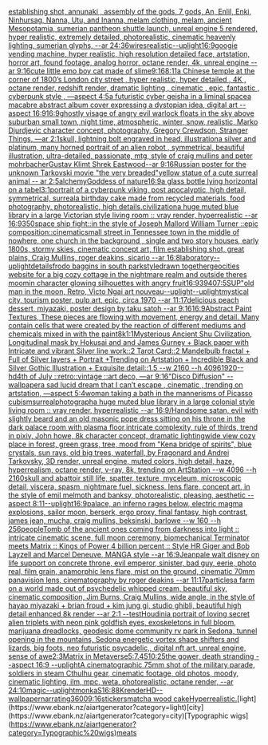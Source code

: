[establishing shot, annunaki ,  assembly of the gods, 7 gods, An, Enlil, Enki, Ninhursag, Nanna, Utu, and Inanna, melam clothing, melam, ancient Mesopotamia, sumerian pantheon shuttle launch, unreal engine 5 rendered, hyper realistic,  extremely detailed, photorealistic,  cinematic heavenly lighting, sumerian glyphs, --ar 24:36](https://www.ebank.nz/aiartgenerator?category=establishing%20shot%2C%20annunaki%20%2C%20%20assembly%20of%20the%20gods%2C%207%20gods%2C%20An%2C%20Enlil%2C%20Enki%2C%20Ninhursag%2C%20Nanna%2C%20Utu%2C%20and%20Inanna%2C%20melam%20clothing%2C%20melam%2C%20ancient%20Mesopotamia%2C%20sumerian%20pantheon%20shuttle%20launch%2C%20unreal%20engine%205%20rendered%2C%20hyper%20realistic%2C%20%20extremely%20detailed%2C%20photorealistic%2C%20%20cinematic%20heavenly%20lighting%2C%20sumerian%20glyphs%2C%20--ar%2024%3A36)[wires](https://www.ebank.nz/aiartgenerator?category=wires)[realistic](https://www.ebank.nz/aiartgenerator?category=realistic)[--uplight](https://www.ebank.nz/aiartgenerator?category=--uplight)[16:9](https://www.ebank.nz/aiartgenerator?category=16%3A9)[googie vending machine, hyper realistic, high resolution detailed face, artstation, horror art, found footage, analog horror, octane render, 4k, unreal engine --ar 9:16](https://www.ebank.nz/aiartgenerator?category=googie%20vending%20machine%2C%20hyper%20realistic%2C%20high%20resolution%20detailed%20face%2C%20artstation%2C%20horror%20art%2C%20found%20footage%2C%20analog%20horror%2C%20octane%20render%2C%204k%2C%20unreal%20engine%20--ar%209%3A16)[cute little emo boy cat made of slime](https://www.ebank.nz/aiartgenerator?category=cute%20little%20emo%20boy%20cat%20made%20of%20slime)[9:16](https://www.ebank.nz/aiartgenerator?category=9%3A16)[8:11](https://www.ebank.nz/aiartgenerator?category=8%3A11)[a Chinese temple at the corner of 1800’s  London city street , hyper realistic, hyper detailed , 4K , octane render, redshift render, dramatic lighting , cinematic , epic, fantastic , cyberpunk style , —aspect 4:5](https://www.ebank.nz/aiartgenerator?category=a%20Chinese%20temple%20at%20the%20corner%20of%201800%E2%80%99s%20%20London%20city%20street%20%2C%20hyper%20realistic%2C%20hyper%20detailed%20%2C%204K%20%2C%20octane%20render%2C%20redshift%20render%2C%20dramatic%20lighting%20%2C%20cinematic%20%2C%20epic%2C%20fantastic%20%2C%20cyberpunk%20style%20%2C%20%E2%80%94aspect%204%3A5)[a futuristic cyber  geisha in a liminal space](https://www.ebank.nz/aiartgenerator?category=a%20futuristic%20cyber%20%20geisha%20in%20a%20liminal%20space)[a macabre abstract album cover expressing a dystopian idea, digital art --aspect 16:9](https://www.ebank.nz/aiartgenerator?category=a%20macabre%20abstract%20album%20cover%20expressing%20a%20dystopian%20idea%2C%20digital%20art%20--aspect%2016%3A9)[16:9](https://www.ebank.nz/aiartgenerator?category=16%3A9)[ghostly visage of angry evil warlock floats in the sky above suburban small town, night time, atmospheric, winter, snow, realistic, Marko Djurdjevic character concept, photography, Gregory Crewdson, Stranger Things, —ar 2:1](https://www.ebank.nz/aiartgenerator?category=ghostly%20visage%20of%20angry%20evil%20warlock%20floats%20in%20the%20sky%20above%20suburban%20small%20town%2C%20night%20time%2C%20atmospheric%2C%20winter%2C%20snow%2C%20realistic%2C%20Marko%20Djurdjevic%20character%20concept%2C%20photography%2C%20Gregory%20Crewdson%2C%20Stranger%20Things%2C%20%E2%80%94ar%202%3A1)[skull, lightning bolt engraved in head, illustration](https://www.ebank.nz/aiartgenerator?category=skull%2C%20lightning%20bolt%20engraved%20in%20head%2C%20illustration)[a  silver and platinum, many horned portrait of an alien robot , symmetrical, beautiful illustration, ultra-detailed, passionate, mtg, style of craig mullins and peter mohrbacher](https://www.ebank.nz/aiartgenerator?category=a%20%20silver%20and%20platinum%2C%20many%20horned%20portrait%20of%20an%20alien%20robot%20%2C%20symmetrical%2C%20beautiful%20illustration%2C%20ultra-detailed%2C%20passionate%2C%20mtg%2C%20style%20of%20craig%20mullins%20and%20peter%20mohrbacher)[Gustav Klimt Shrek Eastwood--ar 9:16](https://www.ebank.nz/aiartgenerator?category=Gustav%20Klimt%20Shrek%20Eastwood--ar%209%3A16)[Russian poster for the unknown Tarkovski movie "the very breaded"](https://www.ebank.nz/aiartgenerator?category=Russian%20poster%20for%20the%20unknown%20Tarkovski%20movie%20%22the%20very%20breaded%22)[yellow statue of a cute surreal animal -- ar 2:5](https://www.ebank.nz/aiartgenerator?category=yellow%20statue%20of%20a%20cute%20surreal%20animal%20--%20ar%202%3A5)[alchemy](https://www.ebank.nz/aiartgenerator?category=alchemy)[Goddess of nature](https://www.ebank.nz/aiartgenerator?category=Goddess%20of%20nature)[16:9](https://www.ebank.nz/aiartgenerator?category=16%3A9)[a glass bottle lying horizontal on a tabel](https://www.ebank.nz/aiartgenerator?category=a%20glass%20bottle%20lying%20horizontal%20on%20a%20tabel)[3:1](https://www.ebank.nz/aiartgenerator?category=3%3A1)[portrait of a cyberpunk viking, post apocalyptic, high detail, symmetrical, surreal](https://www.ebank.nz/aiartgenerator?category=portrait%20of%20a%20cyberpunk%20viking%2C%20post%20apocalyptic%2C%20high%20detail%2C%20symmetrical%2C%20surreal)[a birthday cake made from recycled materials, food photography, photorealistic, high details,](https://www.ebank.nz/aiartgenerator?category=a%20birthday%20cake%20made%20from%20recycled%20materials%2C%20food%20photography%2C%20photorealistic%2C%20high%20details%2C)[civilization](https://www.ebank.nz/aiartgenerator?category=civilization)[a huge muted blue library in a large Victorian style living room :: vray render, hyperrealistic --ar 16:9](https://www.ebank.nz/aiartgenerator?category=a%20huge%20muted%20blue%20library%20in%20a%20large%20Victorian%20style%20living%20room%20%3A%3A%20vray%20render%2C%20hyperrealistic%20--ar%2016%3A9)[350](https://www.ebank.nz/aiartgenerator?category=350)[space ship fight::in the style of Joseph Mallord William Turner ::epic composition::cinematic](https://www.ebank.nz/aiartgenerator?category=space%20ship%20fight%3A%3Ain%20the%20style%20of%20Joseph%20Mallord%20William%20Turner%20%3A%3Aepic%20composition%3A%3Acinematic)[small street in Tennessee town in the middle of nowhere, one church in the background , single and two story houses, early 1800s, stormy skies, cinematic concept art, film establishing shot, great plains, Craig Mullins, roger deakins, sicario --ar 16:8](https://www.ebank.nz/aiartgenerator?category=small%20street%20in%20Tennessee%20town%20in%20the%20middle%20of%20nowhere%2C%20one%20church%20in%20the%20background%20%2C%20single%20and%20two%20story%20houses%2C%20early%201800s%2C%20stormy%20skies%2C%20cinematic%20concept%20art%2C%20film%20establishing%20shot%2C%20great%20plains%2C%20Craig%20Mullins%2C%20roger%20deakins%2C%20sicario%20--ar%2016%3A8)[laboratory](https://www.ebank.nz/aiartgenerator?category=laboratory)[--uplight](https://www.ebank.nz/aiartgenerator?category=--uplight)[details](https://www.ebank.nz/aiartgenerator?category=details)[frodo baggins in south park](https://www.ebank.nz/aiartgenerator?category=frodo%20baggins%20in%20south%20park)[style](https://www.ebank.nz/aiartgenerator?category=style)[drawn together](https://www.ebank.nz/aiartgenerator?category=drawn%20together)[geocities website for a big cozy cottage in the nightmare realm and outside theres moomin character glowing silhouettes with angry fruit](https://www.ebank.nz/aiartgenerator?category=geocities%20website%20for%20a%20big%20cozy%20cottage%20in%20the%20nightmare%20realm%20and%20outside%20theres%20moomin%20character%20glowing%20silhouettes%20with%20angry%20fruit)[16:9](https://www.ebank.nz/aiartgenerator?category=16%3A9)[3940](https://www.ebank.nz/aiartgenerator?category=3940)[7:5](https://www.ebank.nz/aiartgenerator?category=7%3A5)[SUP"](https://www.ebank.nz/aiartgenerator?category=SUP%22)[old man in the moon, Retro, Victo Ngai art nouveau](https://www.ebank.nz/aiartgenerator?category=old%20man%20in%20the%20moon%2C%20Retro%2C%20Victo%20Ngai%20art%20nouveau)[--uplight](https://www.ebank.nz/aiartgenerator?category=--uplight)[--uplight](https://www.ebank.nz/aiartgenerator?category=--uplight)[mystical city, tourism poster, pulp art, epic, circa 1970 --ar 11:17](https://www.ebank.nz/aiartgenerator?category=mystical%20city%2C%20tourism%20poster%2C%20pulp%20art%2C%20epic%2C%20circa%201970%20--ar%2011%3A17)[delicious peach dessert, miyazaki, poster design by taku satoh --ar 9:16](https://www.ebank.nz/aiartgenerator?category=delicious%20peach%20dessert%2C%20miyazaki%2C%20poster%20design%20by%20taku%20satoh%20--ar%209%3A16)[16:9](https://www.ebank.nz/aiartgenerator?category=16%3A9)[Abstract Paint Textures, These pieces are flowing with movement, energy and detail. Many contain cells that were created by the reaction of different mediums and chemicals mixed in with the paint](https://www.ebank.nz/aiartgenerator?category=Abstract%20Paint%20Textures%2C%20These%20pieces%20are%20flowing%20with%20movement%2C%20energy%20and%20detail.%20Many%20contain%20cells%20that%20were%20created%20by%20the%20reaction%20of%20different%20mediums%20and%20chemicals%20mixed%20in%20with%20the%20paint)[8k](https://www.ebank.nz/aiartgenerator?category=8k)[1:1](https://www.ebank.nz/aiartgenerator?category=1%3A1)[Mysterious Ancient Shu Civilization, Longitudinal  mask   by Hokusai and and James Gurney + Black paper with Intricate and vibrant Silver line work::2 Tarot Card::2 Mandelbulb fractal + Full of Silver layers + Portrait +Trending on Artstation + Incredible Black and Silver Gothic Illustration + Exquisite detail::1.5  --w 2160  --h 4096](https://www.ebank.nz/aiartgenerator?category=Mysterious%20Ancient%20Shu%20Civilization%2C%20Longitudinal%20%20mask%20%20%20by%20Hokusai%20and%20and%20James%20Gurney%20%2B%20Black%20paper%20with%20Intricate%20and%20vibrant%20Silver%20line%20work%3A%3A2%20Tarot%20Card%3A%3A2%20Mandelbulb%20fractal%20%2B%20Full%20of%20Silver%20layers%20%2B%20Portrait%20%2BTrending%20on%20Artstation%20%2B%20Incredible%20Black%20and%20Silver%20Gothic%20Illustration%20%2B%20Exquisite%20detail%3A%3A1.5%20%20--w%202160%20%20--h%204096)[1920](https://www.ebank.nz/aiartgenerator?category=1920)[--hd](https://www.ebank.nz/aiartgenerator?category=--hd)[4th of July ::retro::vintage ::art deco, —ar 9:16](https://www.ebank.nz/aiartgenerator?category=4th%20of%20July%20%3A%3Aretro%3A%3Avintage%20%3A%3Aart%20deco%2C%20%E2%80%94ar%209%3A16)["Disco Diffusion" --wallpaper](https://www.ebank.nz/aiartgenerator?category=%22Disco%20Diffusion%22%20--wallpaper)[a sad lucid dream that I can’t escape , cinematic , trending on artstation, —aspect 5:4](https://www.ebank.nz/aiartgenerator?category=a%20sad%20lucid%20dream%20that%20I%20can%E2%80%99t%20escape%20%2C%20cinematic%20%2C%20trending%20on%20artstation%2C%20%E2%80%94aspect%205%3A4)[woman taking a bath in the mannerisms of Picasso cubism](https://www.ebank.nz/aiartgenerator?category=woman%20taking%20a%20bath%20in%20the%20mannerisms%20of%20Picasso%20cubism)[surreal](https://www.ebank.nz/aiartgenerator?category=surreal)[photograph](https://www.ebank.nz/aiartgenerator?category=photograph)[a huge muted blue library in a large colonial style living room :: vray render, hyperrealistic --ar 16:9](https://www.ebank.nz/aiartgenerator?category=a%20huge%20muted%20blue%20library%20in%20a%20large%20colonial%20style%20living%20room%20%3A%3A%20vray%20render%2C%20hyperrealistic%20--ar%2016%3A9)[/Handsome satan, evil   with slightly beard and an old masonic  pope dress sitting on his throne in the dark palace room with plasma floor,intricate complexity, rule of thirds, trend in pixiv, John howe, 8k character concept, dramatic lighting](https://www.ebank.nz/aiartgenerator?category=/Handsome%20satan%2C%20evil%20%20%20with%20slightly%20beard%20and%20an%20old%20masonic%20%20pope%20dress%20sitting%20on%20his%20throne%20in%20the%20dark%20palace%20room%20with%20plasma%20floor%2Cintricate%20complexity%2C%20rule%20of%20thirds%2C%20trend%20in%20pixiv%2C%20John%20howe%2C%208k%20character%20concept%2C%20dramatic%20lighting)[wide view cozy place in forest, green grass, tree, mood from "Kena bridge of spirits", blue crystals, sun rays, old big trees, waterfall, by Fragonard and Andrei Tarkovsky, 3D render, unreal engine, muted colors, high detail, haze, hyperrealism, octane render, v-ray, 8k, trending on ArtStation --w 4096 --h 2160](https://www.ebank.nz/aiartgenerator?category=wide%20view%20cozy%20place%20in%20forest%2C%20green%20grass%2C%20tree%2C%20mood%20from%20%22Kena%20bridge%20of%20spirits%22%2C%20blue%20crystals%2C%20sun%20rays%2C%20old%20big%20trees%2C%20waterfall%2C%20by%20Fragonard%20and%20Andrei%20Tarkovsky%2C%203D%20render%2C%20unreal%20engine%2C%20muted%20colors%2C%20high%20detail%2C%20haze%2C%20hyperrealism%2C%20octane%20render%2C%20v-ray%2C%208k%2C%20trending%20on%20ArtStation%20--w%204096%20--h%202160)[skull and abattoir still life, spatter, texture, myceleum, microscopic detail, viscera, spasm, nightmare fuel, sickness, lens flare, concept art, in the style of emil melmoth and banksy, photorealistic, pleasing, aesthetic  --aspect 8:11](https://www.ebank.nz/aiartgenerator?category=skull%20and%20abattoir%20still%20life%2C%20spatter%2C%20texture%2C%20myceleum%2C%20microscopic%20detail%2C%20viscera%2C%20spasm%2C%20nightmare%20fuel%2C%20sickness%2C%20lens%20flare%2C%20concept%20art%2C%20in%20the%20style%20of%20emil%20melmoth%20and%20banksy%2C%20photorealistic%2C%20pleasing%2C%20aesthetic%20%20--aspect%208%3A11)[--uplight](https://www.ebank.nz/aiartgenerator?category=--uplight)[16:9](https://www.ebank.nz/aiartgenerator?category=16%3A9)[palace, an inferno rages below, electric magma explosions, sailor moon, berserk, ergo proxy, final fantasy, high contrast, james jean, mucha, craig mullins, beksinski, barlowe --w 160 --h 256](https://www.ebank.nz/aiartgenerator?category=palace%2C%20an%20inferno%20rages%20below%2C%20electric%20magma%20explosions%2C%20sailor%20moon%2C%20berserk%2C%20ergo%20proxy%2C%20final%20fantasy%2C%20high%20contrast%2C%20james%20jean%2C%20mucha%2C%20craig%20mullins%2C%20beksinski%2C%20barlowe%20--w%20160%20--h%20256)[people](https://www.ebank.nz/aiartgenerator?category=people)[Tomb of the ancient ones coming from darkness into light :: intricate cinematic scene, full moon ceremony,  biomechanical Terminator meets Matrix :: Kings of Power 4 billion percent :: Style HR Giger and Bob Layzell and Marcel Deneuve, MANGA style --ar 16:9](https://www.ebank.nz/aiartgenerator?category=Tomb%20of%20the%20ancient%20ones%20coming%20from%20darkness%20into%20light%20%3A%3A%20intricate%20cinematic%20scene%2C%20full%20moon%20ceremony%2C%20%20biomechanical%20Terminator%20meets%20Matrix%20%3A%3A%20Kings%20of%20Power%204%20billion%20percent%20%3A%3A%20Style%20HR%20Giger%20and%20Bob%20Layzell%20and%20Marcel%20Deneuve%2C%20MANGA%20style%20--ar%2016%3A9)[Jean](https://www.ebank.nz/aiartgenerator?category=Jean)[pale walt disney on life support on concrete throne, evil emperor, sinister, bad guy, eerie, photo real, film grain, anamorphic lens flare, mist on the ground, cinematic 70mm panavision lens, cinematography by roger deakins --ar 11:17](https://www.ebank.nz/aiartgenerator?category=pale%20walt%20disney%20on%20life%20support%20on%20concrete%20throne%2C%20evil%20emperor%2C%20sinister%2C%20bad%20guy%2C%20eerie%2C%20photo%20real%2C%20film%20grain%2C%20anamorphic%20lens%20flare%2C%20mist%20on%20the%20ground%2C%20cinematic%2070mm%20panavision%20lens%2C%20cinematography%20by%20roger%20deakins%20--ar%2011%3A17)[particles](https://www.ebank.nz/aiartgenerator?category=particles)[a farm on a world made out of psychedelic whipped cream, beautiful sky, cinematic composition, Jim Burns, Craig Mullins, wide angle, in the style of hayao miyazaki + brian froud + kim jung gi, studio ghibli, beautiful high detail enhanced 8k render --ar 2:1 --test](https://www.ebank.nz/aiartgenerator?category=a%20farm%20on%20a%20world%20made%20out%20of%20psychedelic%20whipped%20cream%2C%20beautiful%20sky%2C%20cinematic%20composition%2C%20Jim%20Burns%2C%20Craig%20Mullins%2C%20wide%20angle%2C%20in%20the%20style%20of%20hayao%20miyazaki%20%2B%20brian%20froud%20%2B%20kim%20jung%20gi%2C%20studio%20ghibli%2C%20beautiful%20high%20detail%20enhanced%208k%20render%20--ar%202%3A1%20--test)[Houdini](https://www.ebank.nz/aiartgenerator?category=Houdini)[a portrait of loving secret alien triplets with neon pink goldfish eyes, exoskeletons in full bloom, marijuana dreadlocks, geodesic dome community rv park in Sedona, tunnel opening in the mountains, Sedona energetic vortex shape shifters and lizards, big foots, neo futuristic psycadelic,, digital nft art, unreal engine, sense of awe](https://www.ebank.nz/aiartgenerator?category=a%20portrait%20of%20loving%20secret%20alien%20triplets%20with%20neon%20pink%20goldfish%20eyes%2C%20exoskeletons%20in%20full%20bloom%2C%20marijuana%20dreadlocks%2C%20geodesic%20dome%20community%20rv%20park%20in%20Sedona%2C%20tunnel%20opening%20in%20the%20mountains%2C%20Sedona%20energetic%20vortex%20shape%20shifters%20and%20lizards%2C%20big%20foots%2C%20neo%20futuristic%20psycadelic%2C%2C%20digital%20nft%20art%2C%20unreal%20engine%2C%20sense%20of%20awe)[2:3](https://www.ebank.nz/aiartgenerator?category=2%3A3)[Matrix in Metaverse](https://www.ebank.nz/aiartgenerator?category=Matrix%20in%20Metaverse)[5:7](https://www.ebank.nz/aiartgenerator?category=5%3A7)[.45](https://www.ebank.nz/aiartgenerator?category=.45)[10:25](https://www.ebank.nz/aiartgenerator?category=10%3A25)[the gower, death stranding --aspect 16:9 --uplight](https://www.ebank.nz/aiartgenerator?category=the%20gower%2C%20death%20stranding%20--aspect%2016%3A9%20--uplight)[A cinematographic 75mm shot of the military parade, soldiers in steam Cthulhu gear, cinematic footage, old photos, moody, cinematic lighting, ilm, mpc, weta, photorealistic, octane render, --ar 24:10](https://www.ebank.nz/aiartgenerator?category=A%20cinematographic%2075mm%20shot%20of%20the%20military%20parade%2C%20soldiers%20in%20steam%20Cthulhu%20gear%2C%20cinematic%20footage%2C%20old%20photos%2C%20moody%2C%20cinematic%20lighting%2C%20ilm%2C%20mpc%2C%20weta%2C%20photorealistic%2C%20octane%20render%2C%20--ar%2024%3A10)[magic](https://www.ebank.nz/aiartgenerator?category=magic)[--uplight](https://www.ebank.nz/aiartgenerator?category=--uplight)[monkaS](https://www.ebank.nz/aiartgenerator?category=monkaS)[16:8](https://www.ebank.nz/aiartgenerator?category=16%3A8)[8K](https://www.ebank.nz/aiartgenerator?category=8K)[render](https://www.ebank.nz/aiartgenerator?category=render)[HD](https://www.ebank.nz/aiartgenerator?category=HD)[--wallpaper](https://www.ebank.nz/aiartgenerator?category=--wallpaper)[narrating](https://www.ebank.nz/aiartgenerator?category=narrating)[3600](https://www.ebank.nz/aiartgenerator?category=3600)[9:16](https://www.ebank.nz/aiartgenerator?category=9%3A16)[stickers](https://www.ebank.nz/aiartgenerator?category=stickers)[matcha wood cake](https://www.ebank.nz/aiartgenerator?category=matcha%20wood%20cake)[Hyperrealistic.](https://www.ebank.nz/aiartgenerator?category=Hyperrealistic.)[light](https://www.ebank.nz/aiartgenerator?category=light)[city](https://www.ebank.nz/aiartgenerator?category=city)[Typographic wigs](https://www.ebank.nz/aiartgenerator?category=Typographic%20wigs)[meats](https://www.ebank.nz/aiartgenerator?category=meats)